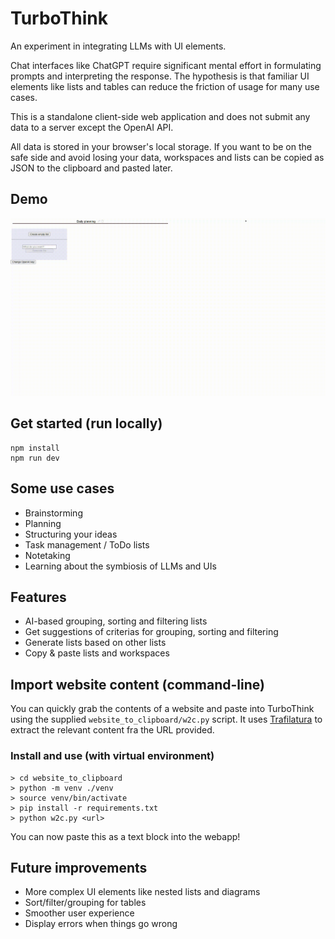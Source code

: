# TurboThink

An experiment in integrating LLMs with UI elements.

Chat interfaces like ChatGPT require significant mental effort in formulating prompts and interpreting
the response. The hypothesis is that familiar UI elements like lists and tables can reduce the friction of usage
for many use cases.

This is a standalone client-side web application and does not submit any data to a server except
the OpenAI API.

All data is stored in your browser's local storage. If you want to be on the safe side and avoid
losing your data, workspaces and lists can be copied as JSON to the clipboard and pasted later.

## Demo

![Demo](https://github.com/espenabr/turbothink/blob/main/demo.gif)

## Get started (run locally)

```
npm install
npm run dev
```

## Some use cases

-   Brainstorming
-   Planning
-   Structuring your ideas
-   Task management / ToDo lists
-   Notetaking
-   Learning about the symbiosis of LLMs and UIs

## Features

-   AI-based grouping, sorting and filtering lists
-   Get suggestions of criterias for grouping, sorting and filtering
-   Generate lists based on other lists
-   Copy & paste lists and workspaces

## Import website content (command-line)

You can quickly grab the contents of a website and paste into TurboThink using the supplied
`website_to_clipboard/w2c.py` script. It uses [Trafilatura](https://trafilatura.readthedocs.io)
to extract the relevant content fra the URL provided.

### Install and use (with virtual environment)

```
> cd website_to_clipboard
> python -m venv ./venv
> source venv/bin/activate
> pip install -r requirements.txt
> python w2c.py <url>
```

You can now paste this as a text block into the webapp!

## Future improvements

-   More complex UI elements like nested lists and diagrams
-   Sort/filter/grouping for tables
-   Smoother user experience
-   Display errors when things go wrong
